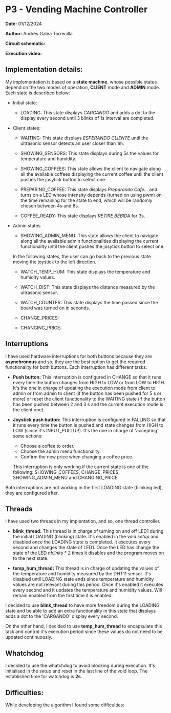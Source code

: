 # P3 - Vending Machine Controller

**Date:** 01/12/2024

**Author:** Andrés Galea Torrecilla

**Circuit schematic:**

**Execution video:**

## Implementation details:
My implementation is based on a **state machine**, whose possible states depend on the two modes of operation, **CLIENT** mode and **ADMIN** mode. Each state is described below:
  - Initial state:
    - LOADING: This state displays *CARGANDO* and adds a dot to the display every second until 3 blinks of 1s interval are completed.
  
  - Client states:
    - WAITING: This state displays *ESPERANDO CLIENTE* until the ultrasonic sensor detects an user closer than 1m.

    - SHOWING_SENSORS: This state displays during 5s the values for temperature and humidity.

    - SHOWING_COFFEES: This state allows the client to navigate along all the available coffees displaying the current coffee until the client pushes the josytick button to select one.

    - PREPARING_COFFEE: This state displays *Preparando Cafe...* and turns on a LED whose intensity depends (turned on using pwm) on the time remaining for the state to end, which will be randomly chosen between 4s and 8s.

    - COFFEE_READY: This state displays *RETIRE BEBIDA* for 3s.
    
  - Admin states
    - SHOWING_ADMIN_MENU: This state allows the client to navigate along all the available admin functionalities displaying the current functionality until the client pushes the josytick button to select one.
  
    In the following states, the user can go back to the previous state moving the joystick to the left direction.
    
    - WATCH_TEMP_HUM: This state displays the temperature and humidity values.

    - WATCH_DIST: This state displays the distance measured by the ultrasonic sensor.
    
    - WATCH_COUNTER: This state displays the time passed since the board was turned on in seconds.
    
    - CHANGE_PRICES:
    
    - CHANGING_PRICE:

## Interruptions
I have used hardware interruptions for both buttons because they are **asynchronous** and so, they are the best option to get the required functionality for both buttons. Each interruption has different tasks:
  - **Push button:** This interruption is configured in CHANGE so that it runs every time the button changes from HIGH to LOW or from LOW to HIGH. It's the one in charge of updating the execution mode from client to admin or from admin to client (if the button has been pushed for 5 s or more) or reset the client functionality to the WAITING state (if the button has been pushed between 2 and 3 s and the current execution mode is the client one).

  - **Joystick push button:** This interruption is configured in FALLING so that it runs every time the button is pushed and state changes from HIGH to LOW (since it's INPUT_PULLUP). It's the one in charge of 'accepting' some actions:
    - Choose a coffee to order.
    - Choose the admin menu functionality.
    - Confirm the new price when changing a coffee price.
  
    This interruption is only working if the current state is one of the following: SHOWING_COFFEES, CHANGE_PRICES, SHOWING_ADMIN_MENU and CHANGING_PRICE.

Both interruptions are not working in the first LOADING state (blinking led), they are configured after.

## Threads
I have used two threads in my implentation, and so, one thread controller.
  - **blink_thread:** This thread is in charge of turning on and off LED1 during the initial LOADING (blinking) state. It's enabled in the *void setup* and disabled once the LOADING state is completed. It executes every second and changes the state of LED1. Once the LED has change the state of the LED *nblinks * 2* times it disables and the program moves on to the next state.  

  - **temp_hum_thread:** This thread is in charge of updating the values of the temperature and humidity measured by the DHT11 sensor. It's disabled until LOADING state ends since temperature and humidity values are not relevant during this period. Once it's enabled it executes every second and it updates the temperature and humidity values. Will remain enabled from the first time it is enabled.

I decided to use **blink_thread** to have more freedom during the LOADING state and be able to add an extra functionality in this state that displays adds a dot to the 'CARGANDO' display every second.

On the other hand, I decided to use **temp_hum_thread** to encapsulate this task and control it's execution period since these values do not need to be updated continuously.

## Whatchdog
I decided to use the whatchdog to avoid blocking during execution. It's initialised in the setup and reset in the last line of the void loop. The established time for watchdog is **2s**.

## Difficulties:

While developing the algorithm I found some difficulties:
